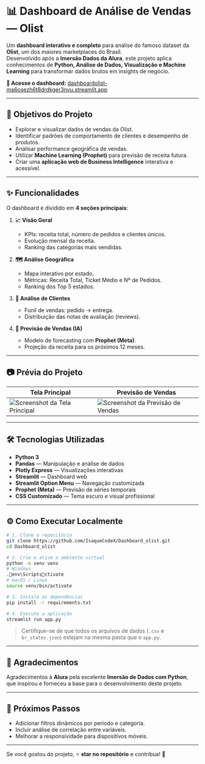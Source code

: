 # 📊 Dashboard de Análise de Vendas — Olist

Um **dashboard interativo e completo** para análise do famoso dataset da **Olist**, um dos maiores marketplaces do Brasil.  
Desenvolvido após a **Imersão Dados da Alura**, este projeto aplica conhecimentos de **Python, Análise de Dados, Visualização e Machine Learning** para transformar dados brutos em insights de negócio.

**🔗 Acesse o dashboard:** [dashboardolist-ma6osezh6t8drdkger3nvu.streamlit.app](https://dashboardolist-ma6osezh6t8drdkger3nvu.streamlit.app/)

---

## 🚀 Objetivos do Projeto
- Explorar e visualizar dados de vendas da Olist.
- Identificar padrões de comportamento de clientes e desempenho de produtos.
- Analisar performance geográfica de vendas.
- Utilizar **Machine Learning (Prophet)** para previsão de receita futura.
- Criar uma **aplicação web de Business Intelligence** interativa e acessível.

---

## ✨ Funcionalidades

O dashboard é dividido em **4 seções principais**:

1. **📈 Visão Geral**  
   - KPIs: receita total, número de pedidos e clientes únicos.  
   - Evolução mensal da receita.  
   - Ranking das categorias mais vendidas.

2. **🗺️ Análise Geográfica**  
   - Mapa interativo por estado.  
   - Métricas: Receita Total, Ticket Médio e Nº de Pedidos.  
   - Ranking dos Top 5 estados.

3. **👥 Análise de Clientes**  
   - Funil de vendas: pedido → entrega.  
   - Distribuição das notas de avaliação (reviews).

4. **🤖 Previsão de Vendas (IA)**  
   - Modelo de forecasting com **Prophet (Meta)**.  
   - Projeção da receita para os próximos 12 meses.

---

## 📷 Prévia do Projeto

| Tela Principal | Previsão de Vendas |
| --- | --- |
| ![Screenshot da Tela Principal](https://i.postimg.cc/cJN5D5QB/image.png) | ![Screenshot da Previsão de Vendas](https://i.postimg.cc/dQX6HxFZ/image.png) |

---

## 🛠️ Tecnologias Utilizadas

- **Python 3**
- **Pandas** — Manipulação e análise de dados  
- **Plotly Express** — Visualizações interativas  
- **Streamlit** — Dashboard web  
- **Streamlit Option Menu** — Navegação customizada  
- **Prophet (Meta)** — Previsão de séries temporais  
- **CSS Customizado** — Tema escuro e visual profissional  

---

## ⚙️ Como Executar Localmente

```bash
# 1. Clone o repositório
git clone https://github.com/IsaqueCodeX/Dashboard_olist.git
cd Dashboard_olist

# 2. Crie e ative o ambiente virtual
python -m venv venv
# Windows
.env\Scriptsctivate
# macOS / Linux
source venv/bin/activate

# 3. Instale as dependências
pip install -r requirements.txt

# 4. Execute a aplicação
streamlit run app.py
```
> Certifique-se de que todos os arquivos de dados (`.csv` e `br_states.json`) estejam na mesma pasta que o `app.py`.

---

## 🙏 Agradecimentos

Agradecimentos à **Alura** pela excelente **Imersão de Dados com Python**, que inspirou e forneceu a base para o desenvolvimento deste projeto.  

---

## 📌 Próximos Passos
- Adicionar filtros dinâmicos por período e categoria.  
- Incluir análise de correlação entre variáveis.  
- Melhorar a responsividade para dispositivos móveis.  

---

Se você gostou do projeto, ⭐ **star no repositório** e contribua! 🚀
